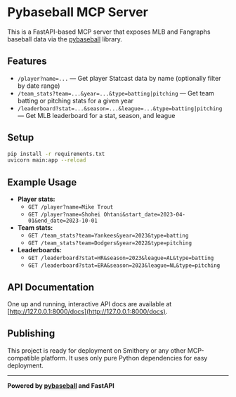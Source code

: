 # Pybaseball MCP Server


This is a FastAPI-based MCP server that exposes MLB and Fangraphs baseball data via the [pybaseball](https://pypi.org/project/pybaseball/) library.

## Features
- `/player?name=...` — Get player Statcast data by name (optionally filter by date range)
- `/team_stats?team=...&year=...&type=batting|pitching` — Get team batting or pitching stats for a given year
- `/leaderboard?stat=...&season=...&league=...&type=batting|pitching` — Get MLB leaderboard for a stat, season, and league

## Setup
```bash
pip install -r requirements.txt
uvicorn main:app --reload
```

## Example Usage
- **Player stats:**
  - `GET /player?name=Mike Trout`
  - `GET /player?name=Shohei Ohtani&start_date=2023-04-01&end_date=2023-10-01`
- **Team stats:**
  - `GET /team_stats?team=Yankees&year=2023&type=batting`
  - `GET /team_stats?team=Dodgers&year=2022&type=pitching`
- **Leaderboards:**
  - `GET /leaderboard?stat=HR&season=2023&league=AL&type=batting`
  - `GET /leaderboard?stat=ERA&season=2023&league=NL&type=pitching`

## API Documentation
One up and running, interactive API docs are available at [http://127.0.0.1:8000/docs](http://127.0.0.1:8000/docs).

## Publishing
This project is ready for deployment on Smithery or any other MCP-compatible platform. It uses only pure Python dependencies for easy deployment.

---

**Powered by [pybaseball](https://pypi.org/project/pybaseball/) and FastAPI**
